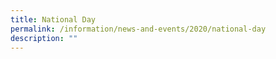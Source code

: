 ```yaml
---
title: National Day
permalink: /information/news-and-events/2020/national-day
description: ""
---
```

